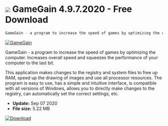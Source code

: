 # ![](https://cdn.softexe.net/static/icon/2/gamegain-3022.png) GameGain 4.9.7.2020 - Free Download

```sh
GameGain - a program to increase the speed of games by optimizing the computer. Increases overall speed and squeezes the performance of your computer to the last bit
```
[![GameGain](https://gallery.dpcdn.pl/imgc/Tools/77008/g_-_420x350_1.5_-_x20170731180007_0.jpg)](https://softexe.net/win/games-entertainment/other/gamegain:cRbb.html)

GameGain - a program to increase the speed of games by optimizing the computer. Increases overall speed and squeezes the performance of your computer to the last bit.

This application makes changes to the registry and system files to free up RAM, speed up the drawing of images and use all processor resources. The program is easy to use, has a simple and intuitive interface, is compatible with all versions of Windows, allows you to directly make changes to the registry, can automatically set the correct settings, etc.


- **Update:** Sep 07 2020
- **File size:** 5.22 MB

[![Download](https://cdn.softexe.net/static/img/download.png)](https://softexe.net/win/games-entertainment/other/gamegain:cRbb.html)

